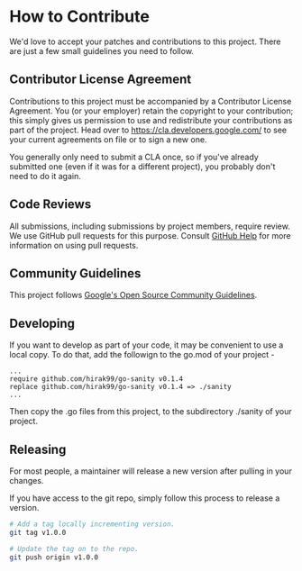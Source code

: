 # How to Contribute

We'd love to accept your patches and contributions to this project. There are
just a few small guidelines you need to follow.

## Contributor License Agreement

Contributions to this project must be accompanied by a Contributor License
Agreement. You (or your employer) retain the copyright to your contribution;
this simply gives us permission to use and redistribute your contributions as
part of the project. Head over to <https://cla.developers.google.com/> to see
your current agreements on file or to sign a new one.

You generally only need to submit a CLA once, so if you've already submitted one
(even if it was for a different project), you probably don't need to do it
again.

## Code Reviews

All submissions, including submissions by project members, require review. We
use GitHub pull requests for this purpose. Consult
[GitHub Help](https://help.github.com/articles/about-pull-requests/) for more
information on using pull requests.

## Community Guidelines

This project follows [Google's Open Source Community
Guidelines](https://opensource.google/conduct/).

## Developing

If you want to develop as part of your code, it may be convenient to use a local copy. To do that, add the followign to the go.mod of your project -

```
...
require github.com/hirak99/go-sanity v0.1.4
replace github.com/hirak99/go-sanity v0.1.4 => ./sanity
...
```

Then copy the .go files from this project, to the subdirectory ./sanity of your project.

## Releasing

For most people, a maintainer will release a new version after pulling in your changes.

If you have access to the git repo, simply follow this process to release a version.

```bash
# Add a tag locally incrementing version.
git tag v1.0.0

# Update the tag on to the repo.
git push origin v1.0.0
```